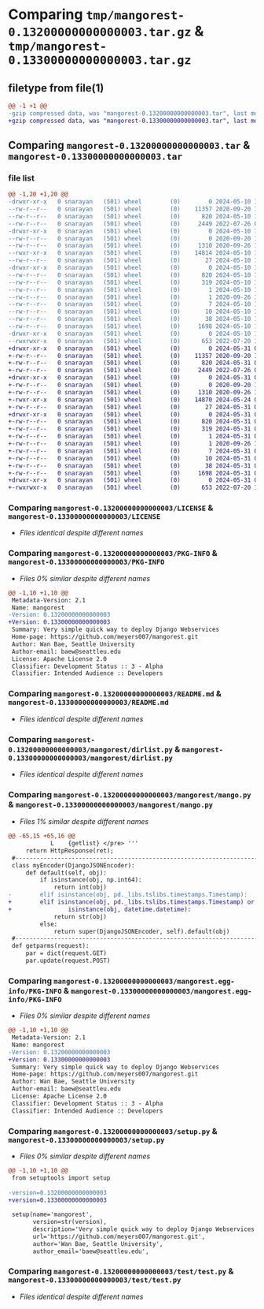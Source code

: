 # Comparing `tmp/mangorest-0.13200000000000003.tar.gz` & `tmp/mangorest-0.13300000000000003.tar.gz`

## filetype from file(1)

```diff
@@ -1 +1 @@
-gzip compressed data, was "mangorest-0.13200000000000003.tar", last modified: Fri May 10 18:49:31 2024, max compression
+gzip compressed data, was "mangorest-0.13300000000000003.tar", last modified: Fri May 31 04:34:22 2024, max compression
```

## Comparing `mangorest-0.13200000000000003.tar` & `mangorest-0.13300000000000003.tar`

### file list

```diff
@@ -1,20 +1,20 @@
-drwxr-xr-x   0 snarayan   (501) wheel        (0)        0 2024-05-10 18:49:31.037272 mangorest-0.13200000000000003/
--rw-r--r--   0 snarayan   (501) wheel        (0)    11357 2020-09-20 16:46:27.000000 mangorest-0.13200000000000003/LICENSE
--rw-r--r--   0 snarayan   (501) wheel        (0)      820 2024-05-10 18:49:31.036862 mangorest-0.13200000000000003/PKG-INFO
--rw-r--r--   0 snarayan   (501) wheel        (0)     2449 2022-07-26 01:13:10.000000 mangorest-0.13200000000000003/README.md
-drwxr-xr-x   0 snarayan   (501) wheel        (0)        0 2024-05-10 18:49:31.033138 mangorest-0.13200000000000003/mangorest/
--rw-r--r--   0 snarayan   (501) wheel        (0)        0 2020-09-20 16:51:18.000000 mangorest-0.13200000000000003/mangorest/__init__.py
--rw-r--r--   0 snarayan   (501) wheel        (0)     1310 2020-09-26 18:35:34.000000 mangorest-0.13200000000000003/mangorest/dirlist.py
--rwxr-xr-x   0 snarayan   (501) wheel        (0)    14814 2024-05-10 18:48:38.000000 mangorest-0.13200000000000003/mangorest/mango.py
--rw-r--r--   0 snarayan   (501) wheel        (0)       27 2024-05-10 18:49:30.000000 mangorest-0.13200000000000003/mangorest/version.txt
-drwxr-xr-x   0 snarayan   (501) wheel        (0)        0 2024-05-10 18:49:31.036316 mangorest-0.13200000000000003/mangorest.egg-info/
--rw-r--r--   0 snarayan   (501) wheel        (0)      820 2024-05-10 18:49:30.000000 mangorest-0.13200000000000003/mangorest.egg-info/PKG-INFO
--rw-r--r--   0 snarayan   (501) wheel        (0)      319 2024-05-10 18:49:30.000000 mangorest-0.13200000000000003/mangorest.egg-info/SOURCES.txt
--rw-r--r--   0 snarayan   (501) wheel        (0)        1 2024-05-10 18:49:30.000000 mangorest-0.13200000000000003/mangorest.egg-info/dependency_links.txt
--rw-r--r--   0 snarayan   (501) wheel        (0)        1 2020-09-26 14:25:00.000000 mangorest-0.13200000000000003/mangorest.egg-info/not-zip-safe
--rw-r--r--   0 snarayan   (501) wheel        (0)        7 2024-05-10 18:49:30.000000 mangorest-0.13200000000000003/mangorest.egg-info/requires.txt
--rw-r--r--   0 snarayan   (501) wheel        (0)       10 2024-05-10 18:49:30.000000 mangorest-0.13200000000000003/mangorest.egg-info/top_level.txt
--rw-r--r--   0 snarayan   (501) wheel        (0)       38 2024-05-10 18:49:31.037369 mangorest-0.13200000000000003/setup.cfg
--rw-r--r--   0 snarayan   (501) wheel        (0)     1698 2024-05-10 18:49:30.000000 mangorest-0.13200000000000003/setup.py
-drwxr-xr-x   0 snarayan   (501) wheel        (0)        0 2024-05-10 18:49:31.035379 mangorest-0.13200000000000003/test/
--rwxrwxr-x   0 snarayan   (501) wheel        (0)      653 2022-07-20 11:34:26.000000 mangorest-0.13200000000000003/test/test.py
+drwxr-xr-x   0 snarayan   (501) wheel        (0)        0 2024-05-31 04:34:22.784340 mangorest-0.13300000000000003/
+-rw-r--r--   0 snarayan   (501) wheel        (0)    11357 2020-09-20 16:46:27.000000 mangorest-0.13300000000000003/LICENSE
+-rw-r--r--   0 snarayan   (501) wheel        (0)      820 2024-05-31 04:34:22.783867 mangorest-0.13300000000000003/PKG-INFO
+-rw-r--r--   0 snarayan   (501) wheel        (0)     2449 2022-07-26 01:13:10.000000 mangorest-0.13300000000000003/README.md
+drwxr-xr-x   0 snarayan   (501) wheel        (0)        0 2024-05-31 04:34:22.779704 mangorest-0.13300000000000003/mangorest/
+-rw-r--r--   0 snarayan   (501) wheel        (0)        0 2020-09-20 16:51:18.000000 mangorest-0.13300000000000003/mangorest/__init__.py
+-rw-r--r--   0 snarayan   (501) wheel        (0)     1310 2020-09-26 18:35:34.000000 mangorest-0.13300000000000003/mangorest/dirlist.py
+-rwxr-xr-x   0 snarayan   (501) wheel        (0)    14870 2024-05-24 04:14:14.000000 mangorest-0.13300000000000003/mangorest/mango.py
+-rw-r--r--   0 snarayan   (501) wheel        (0)       27 2024-05-31 04:34:22.000000 mangorest-0.13300000000000003/mangorest/version.txt
+drwxr-xr-x   0 snarayan   (501) wheel        (0)        0 2024-05-31 04:34:22.783330 mangorest-0.13300000000000003/mangorest.egg-info/
+-rw-r--r--   0 snarayan   (501) wheel        (0)      820 2024-05-31 04:34:22.000000 mangorest-0.13300000000000003/mangorest.egg-info/PKG-INFO
+-rw-r--r--   0 snarayan   (501) wheel        (0)      319 2024-05-31 04:34:22.000000 mangorest-0.13300000000000003/mangorest.egg-info/SOURCES.txt
+-rw-r--r--   0 snarayan   (501) wheel        (0)        1 2024-05-31 04:34:22.000000 mangorest-0.13300000000000003/mangorest.egg-info/dependency_links.txt
+-rw-r--r--   0 snarayan   (501) wheel        (0)        1 2020-09-26 14:25:00.000000 mangorest-0.13300000000000003/mangorest.egg-info/not-zip-safe
+-rw-r--r--   0 snarayan   (501) wheel        (0)        7 2024-05-31 04:34:22.000000 mangorest-0.13300000000000003/mangorest.egg-info/requires.txt
+-rw-r--r--   0 snarayan   (501) wheel        (0)       10 2024-05-31 04:34:22.000000 mangorest-0.13300000000000003/mangorest.egg-info/top_level.txt
+-rw-r--r--   0 snarayan   (501) wheel        (0)       38 2024-05-31 04:34:22.784568 mangorest-0.13300000000000003/setup.cfg
+-rw-r--r--   0 snarayan   (501) wheel        (0)     1698 2024-05-31 04:34:22.000000 mangorest-0.13300000000000003/setup.py
+drwxr-xr-x   0 snarayan   (501) wheel        (0)        0 2024-05-31 04:34:22.782533 mangorest-0.13300000000000003/test/
+-rwxrwxr-x   0 snarayan   (501) wheel        (0)      653 2022-07-20 11:34:26.000000 mangorest-0.13300000000000003/test/test.py
```

### Comparing `mangorest-0.13200000000000003/LICENSE` & `mangorest-0.13300000000000003/LICENSE`

 * *Files identical despite different names*

### Comparing `mangorest-0.13200000000000003/PKG-INFO` & `mangorest-0.13300000000000003/PKG-INFO`

 * *Files 0% similar despite different names*

```diff
@@ -1,10 +1,10 @@
 Metadata-Version: 2.1
 Name: mangorest
-Version: 0.13200000000000003
+Version: 0.13300000000000003
 Summary: Very simple quick way to deploy Django Webservices
 Home-page: https://github.com/meyers007/mangorest.git
 Author: Wan Bae, Seattle University
 Author-email: baew@seattleu.edu
 License: Apache License 2.0
 Classifier: Development Status :: 3 - Alpha
 Classifier: Intended Audience :: Developers
```

### Comparing `mangorest-0.13200000000000003/README.md` & `mangorest-0.13300000000000003/README.md`

 * *Files identical despite different names*

### Comparing `mangorest-0.13200000000000003/mangorest/dirlist.py` & `mangorest-0.13300000000000003/mangorest/dirlist.py`

 * *Files identical despite different names*

### Comparing `mangorest-0.13200000000000003/mangorest/mango.py` & `mangorest-0.13300000000000003/mangorest/mango.py`

 * *Files 1% similar despite different names*

```diff
@@ -65,15 +65,16 @@
            L    {getlist} </pre> '''
     return HttpResponse(ret);
 #--------------------------------------------------------------------------------
 class myEncoder(DjangoJSONEncoder):
     def default(self, obj):
         if isinstance(obj, np.int64):
             return int(obj)
-        elif isinstance(obj, pd._libs.tslibs.timestamps.Timestamp):
+        elif isinstance(obj, pd._libs.tslibs.timestamps.Timestamp) or \
+                isinstance(obj, datetime.datetime):
             return str(obj)
         else:
             return super(DjangoJSONEncoder, self).default(obj)
 #--------------------------------------------------------------------------------
 def getparms(request):
     par = dict(request.GET)
     par.update(request.POST)
```

### Comparing `mangorest-0.13200000000000003/mangorest.egg-info/PKG-INFO` & `mangorest-0.13300000000000003/mangorest.egg-info/PKG-INFO`

 * *Files 0% similar despite different names*

```diff
@@ -1,10 +1,10 @@
 Metadata-Version: 2.1
 Name: mangorest
-Version: 0.13200000000000003
+Version: 0.13300000000000003
 Summary: Very simple quick way to deploy Django Webservices
 Home-page: https://github.com/meyers007/mangorest.git
 Author: Wan Bae, Seattle University
 Author-email: baew@seattleu.edu
 License: Apache License 2.0
 Classifier: Development Status :: 3 - Alpha
 Classifier: Intended Audience :: Developers
```

### Comparing `mangorest-0.13200000000000003/setup.py` & `mangorest-0.13300000000000003/setup.py`

 * *Files 0% similar despite different names*

```diff
@@ -1,10 +1,10 @@
 from setuptools import setup
 
-version=0.13200000000000003
+version=0.13300000000000003
 
 setup(name='mangorest', 
       version=str(version), 
       description='Very simple quick way to deploy Django Webservices',
       url='https://github.com/meyers007/mangorest.git',
       author='Wan Bae, Seattle University',
       author_email='baew@seattleu.edu',
```

### Comparing `mangorest-0.13200000000000003/test/test.py` & `mangorest-0.13300000000000003/test/test.py`

 * *Files identical despite different names*


